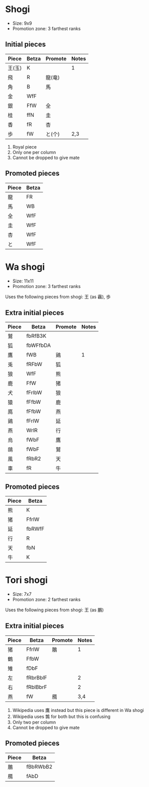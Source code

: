 # Shogi

* Size: 9x9
* Promotion zone: 3 farthest ranks

## Initial pieces

| Piece | Betza | Promote | Notes |
| ----- | ----- | ------- | ----- |
| 王(玉)| K     |         | 1     |
| 飛    | R     | 龍(竜)  |       |
| 角    | B     | 馬      |       |
| 金    | WfF   |         |       |
| 銀    | FfW   | 全      |       |
| 桂    | ffN   | 圭      |       |
| 香    | fR    | 杏      |       |
| 歩    | fW    | と(个)  | 2,3   |

1. Royal piece
2. Only one per column
3. Cannot be dropped to give mate

## Promoted pieces

| Piece | Betza |
| ----- | ----- |
| 龍    | FR    |
| 馬    | WB    |
| 全    | WfF   |
| 圭    | WfF   |
| 杏    | WfF   |
| と    | WfF   |


# Wa shogi

* Size: 11x11
* Promotion zone: 3 farthest ranks

Uses the following pieces from shogi: 王 (as 靏), 歩

## Extra initial pieces

| Piece | Betza    | Promote | Notes |
| ----- | -------- | ------- | ----- |
| 鷲    | fbRfB3K  |         |       |
| 狐    | fbWFfbDA |         |       |
| 鷹    | fWB      | 鶏      | 1     |
| 兎    | fRFbW    | 狐      |       |
| 狼    | WfF      | 熊      |       |
| 鹿    | FfW      | 猪      |       |
| 犬    | fFrlbW   | 狼      |       |
| 猿    | fFfbW    | 鹿      |       |
| 鳫    | fFfbW    | 燕      |       |
| 鶏    | fFrlW    | 延      |       |
| 燕    | WrlR     | 行      |       |
| 烏    | fWbF     | 鷹      |       |
| 鴟    | fWbF     | 鷲      |       |
| 風    | fRbR2    | 天      |       |
| 車    | fR       | 牛      |       |

## Promoted pieces

| Piece | Betza  |
| ----- | ------ |
| 熊    | K      | 
| 猪    | FfrlW  |
| 延    | fbRWfF |
| 行    | R      |
| 天    | fbN    |
| 牛    | K      |


# Tori shogi

* Size: 7x7
* Promotion zone: 2 farthest ranks

Uses the following pieces from shogi: 王 (as 鵬)

## Extra initial pieces

| Piece | Betza    | Promote | Notes |
| ----- | -------- | ------- | ----- |
| 猪    | FfrlW    | 鵰      | 1     |
| 鶴    | FfbW     |         |       |
| 雉    | fDbF     |         |       |
| 左    | fRbrBblF |         | 2     |
| 右    | fRblBbrF |         | 2     |
| 燕    | fW       | 鴈      | 3,4   |

1. Wikipedia uses 鷹 instead but this piece is different in Wa shogi
2. Wikipedia uses 鶉 for both but this is confusing
3. Only two per column
4. Cannot be dropped to give mate

## Promoted pieces

| Piece | Betza    |
| ----- | -------- |
| 鵰    | fBbRWbB2 |
| 鴈    | fAbD     |
